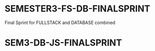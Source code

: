 # SEMESTER3-FS-DB-FINALSPRINT
Final Sprint for FULLSTACK and DATABASE combined
# SEM3-DB-JS-FINALSPRINT
